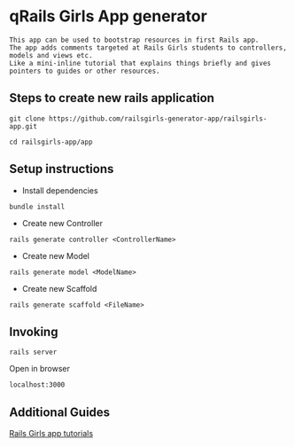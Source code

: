 qRails Girls App generator 
=========================
```
This app can be used to bootstrap resources in first Rails app.
The app adds comments targeted at Rails Girls students to controllers, models and views etc. 
Like a mini-inline tutorial that explains things briefly and gives pointers to guides or other resources.
```

Steps to create new rails application
-------------------------------------
```
git clone https://github.com/railsgirls-generator-app/railsgirls-app.git

cd railsgirls-app/app
```

Setup instructions
------------------

* Install dependencies 


``` 
bundle install
```
* Create new Controller 


```
rails generate controller <ControllerName>
```
* Create new Model


```
rails generate model <ModelName>
````

* Create new Scaffold

```
rails generate scaffold <FileName>
```

Invoking
--------
```
rails server
```
Open in browser
```
localhost:3000
````


Additional Guides
-----------------
[Rails Girls app tutorials](http://railsgirls-generator-app.github.io/railsgirls-app/ "Digging deeper")

